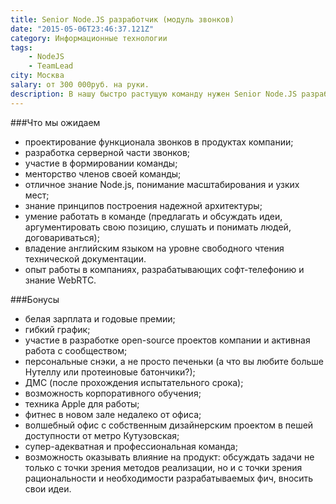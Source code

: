 ```yaml
---
title: Senior Node.JS разработчик (модуль звонков)
date: "2015-05-06T23:46:37.121Z"
category: Информационные технологии
tags:
    - NodeJS
    - TeamLead
city: Москва
salary: от 300 000руб. на руки.
description: В нашу быстро растущую команду нужен Senior Node.JS разработчик на направление звонков нашей месседжинг платформы. Мы ищем человека, который войдет в VoIP-направление в нашей компании и будет готов вместе работать над его развитием.
---
```


###Что мы ожидаем
- проектирование функционала звонков в продуктах компании;
- разработка серверной части звонков;
- участие в формировании команды;
- менторство членов своей команды;
- отличное знание Node.js, понимание масштабирования и узких мест;
- знание принципов построения надежной архитектуры;
- умение работать в команде (предлагать и обсуждать идеи, аргументировать свою позицию, слушать и понимать людей, договариваться);
- владение английским языком на уровне свободного чтения технической документации.
- опыт работы в компаниях, разрабатывающих софт-телефонию и знание WebRTC.

###Бонусы
- белая зарплата и годовые премии;
- гибкий график;
- участие в разработке open-source проектов компании и активная работа с сообществом;
- персональные снэки, а не просто печеньки (а что вы любите больше Нутеллу или протеиновые батончики?);
- ДМС (после прохождения испытательного срока);
- возможность корпоративного обучения;
- техника Apple для работы;
- фитнес в новом зале недалеко от офиса;
- волшебный офис с собственным дизайнерским проектом в пешей доступности от метро Кутузовская;
- супер-адекватная и профессиональная команда;
- возможность оказывать влияние на продукт: обсуждать задачи не только с точки зрения методов реализации, но и с точки зрения рациональности и необходимости разрабатываемых фич, вносить свои идеи.
